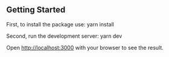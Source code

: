 ## Getting Started

First, to install the package use: yarn install

Second, run the development server: yarn dev

Open [http://localhost:3000](http://localhost:3000) with your browser to see the result.
